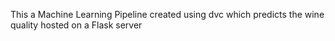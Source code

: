This a Machine Learning Pipeline created using dvc which predicts the wine quality hosted on a Flask server